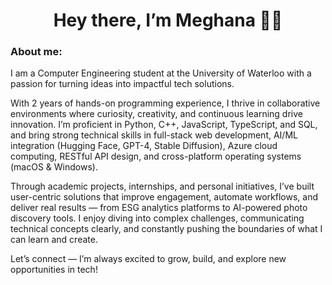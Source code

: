 <h1 align='center'> Hey there, I’m Meghana 👋🏻 </h1>
<h3> About me: </h3>

I am a Computer Engineering student at the University of Waterloo with a passion for turning ideas into impactful tech solutions.

With 2 years of hands-on programming experience, I thrive in collaborative environments where curiosity, creativity, and continuous learning drive innovation. I’m proficient in Python, C++, JavaScript, TypeScript, and SQL, and bring strong technical skills in full-stack web development, AI/ML integration (Hugging Face, GPT-4, Stable Diffusion), Azure cloud computing, RESTful API design, and cross-platform operating systems (macOS & Windows).

Through academic projects, internships, and personal initiatives, I’ve built user-centric solutions that improve engagement, automate workflows, and deliver real results — from ESG analytics platforms to AI-powered photo discovery tools. I enjoy diving into complex challenges, communicating technical concepts clearly, and constantly pushing the boundaries of what I can learn and create.

Let’s connect — I’m always excited to grow, build, and explore new opportunities in tech!


<!---
meghanavusirika/meghanavusirika is a ✨ special ✨ repository because its `README.md` (this file) appears on your GitHub profile.
You can click the Preview link to take a look at your changes.
--->
